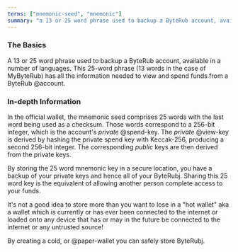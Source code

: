 ```yaml
---
terms: ["mnemonic-seed", "mnemonic"]
summary: "a 13 or 25 word phrase used to backup a ByteRub account, available in a number of languages"
---
```


### The Basics

A 13 or 25 word phrase used to backup a ByteRub account, available in a number of languages. This 25-word phrase (13 words in the case of MyByteRub) has all the information needed to view and spend funds from a ByteRub @account.

### In-depth Information

In the official wallet, the mnemonic seed comprises 25 words with the last word being used as a checksum. Those words correspond to a 256-bit integer, which is the account's *private* @spend-key. The *private* @view-key is derived by hashing the private spend key with Keccak-256, producing a second 256-bit integer. The corresponding *public* keys are then derived from the private keys.

By storing the 25 word mnemonic key in a secure location, you have a backup of your private keys and hence all of your ByteRubj.  Sharing this 25 word key is the equivalent of allowing another person complete access to your funds.  

It's not a good idea to store more than you want to lose in a "hot wallet" aka a wallet which is currently or has ever been connected to the internet or loaded onto any device that has or may in the future be connected to the internet or any untrusted source!

By creating a cold, or @paper-wallet you can safely store ByteRubj.  
